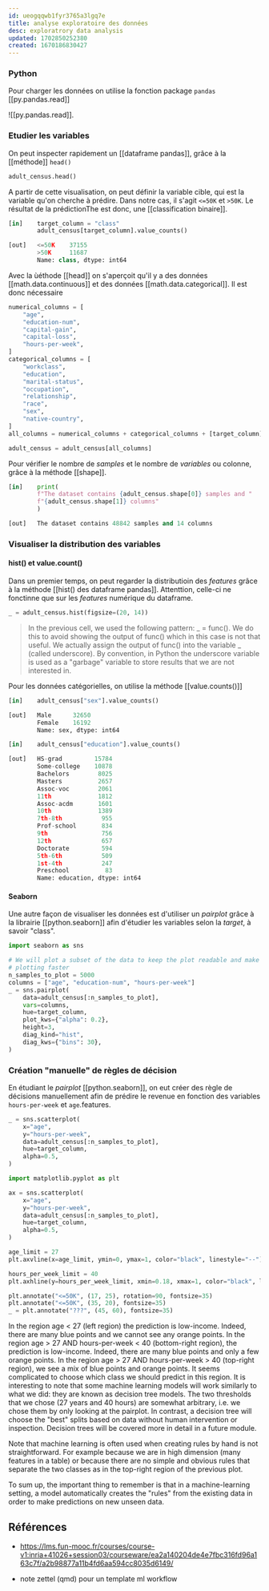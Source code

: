 ```yaml
---
id: ueogqqwb1fyr3765a3lgq7e
title: analyse exploratoire des données
desc: exploratrory data analysis
updated: 1702850252380
created: 1670186830427
---
```


### Python

Pour charger les données on utilise la fonction package `pandas` [[py.pandas.read]]

![[py.pandas.read]].

### Etudier les variables

On peut inspecter rapidement un [[dataframe pandas]], grâce à la [[méthode]] `head()`

```python
adult_census.head()
```

A partir de cette visualisation, on peut définir la variable cible, qui est la variable qu'on cherche à prédire. Dans notre cas, il s'agit `<=50K` et `>50K`. Le résultat de la prédictionThe est donc, une [[classification binaire]].

```python
[in]    target_column = "class"
        adult_census[target_column].value_counts()

[out]   <=50K    37155
        >50K     11687
        Name: class, dtype: int64
```

Avec la ùéthode [[head]] on s'aperçoit qu'il y a des données [[math.data.continuous]] et des données [[math.data.categorical]]. Il est donc nécessaire 

```python
numerical_columns = [
    "age",
    "education-num",
    "capital-gain",
    "capital-loss",
    "hours-per-week",
]
categorical_columns = [
    "workclass",
    "education",
    "marital-status",
    "occupation",
    "relationship",
    "race",
    "sex",
    "native-country",
]
all_columns = numerical_columns + categorical_columns + [target_column]

adult_census = adult_census[all_columns]
```

Pour vérifier le nombre de *samples* et le nombre de *variables* ou colonne, grâce à la méthode [[shape]].

```python
[in]    print(
        f"The dataset contains {adult_census.shape[0]} samples and "
        f"{adult_census.shape[1]} columns"
        )

[out]   The dataset contains 48842 samples and 14 columns
```

### Visualiser la distribution des variables

#### hist() et value.count()

Dans un premier temps, on peut regarder la distributioin des *features* grâce à la méthode [[hist() des dataframe pandas]]. Attenttion, celle-ci ne fonctinne que sur les *features* numérique du dataframe.

```python
_ = adult_census.hist(figsize=(20, 14))
```

> In the previous cell, we used the following pattern: _ = func(). We do this to avoid showing the output of func() which in this case is not that useful. We actually assign the output of func() into the variable _ (called underscore). By convention, in Python the underscore variable is used as a "garbage" variable to store results that we are not interested in.

Pour les données catégorielles, on utilise la méthode [[value.counts()]]

```python
[in]    adult_census["sex"].value_counts()

[out]   Male      32650
        Female    16192
        Name: sex, dtype: int64

[in]    adult_census["education"].value_counts()

[out]   HS-grad         15784
        Some-college    10878
        Bachelors        8025
        Masters          2657
        Assoc-voc        2061
        11th             1812
        Assoc-acdm       1601
        10th             1389
        7th-8th           955
        Prof-school       834
        9th               756
        12th              657
        Doctorate         594
        5th-6th           509
        1st-4th           247
        Preschool          83
        Name: education, dtype: int64
```

#### Seaborn

Une autre façon de visualiser les données est d'utiliser un *pairplot* grâce à la librairie [[python.seaborn]] afin d'étudier les variables selon la *target*, à savoir "class".

```python
import seaborn as sns

# We will plot a subset of the data to keep the plot readable and make the
# plotting faster
n_samples_to_plot = 5000
columns = ["age", "education-num", "hours-per-week"]
_ = sns.pairplot(
    data=adult_census[:n_samples_to_plot],
    vars=columns,
    hue=target_column,
    plot_kws={"alpha": 0.2},
    height=3,
    diag_kind="hist",
    diag_kws={"bins": 30},
)
```

### Création "manuelle" de règles de décision

En étudiant le *pairplot* [[python.seaborn]], on eut créer des règle de décisions manuellement afin de prédire le revenue en fonction des variables `hours-per-week` et `age`.features.

```python
_ = sns.scatterplot(
    x="age",
    y="hours-per-week",
    data=adult_census[:n_samples_to_plot],
    hue=target_column,
    alpha=0.5,
)
```

```python
import matplotlib.pyplot as plt

ax = sns.scatterplot(
    x="age",
    y="hours-per-week",
    data=adult_census[:n_samples_to_plot],
    hue=target_column,
    alpha=0.5,
)

age_limit = 27
plt.axvline(x=age_limit, ymin=0, ymax=1, color="black", linestyle="--")

hours_per_week_limit = 40
plt.axhline(y=hours_per_week_limit, xmin=0.18, xmax=1, color="black", linestyle="--")

plt.annotate("<=50K", (17, 25), rotation=90, fontsize=35)
plt.annotate("<=50K", (35, 20), fontsize=35)
_ = plt.annotate("???", (45, 60), fontsize=35)
```

In the region age < 27 (left region) the prediction is low-income. Indeed, there are many blue points and we cannot see any orange points.
In the region age > 27 AND hours-per-week < 40 (bottom-right region), the prediction is low-income. Indeed, there are many blue points and only a few orange points.
In the region age > 27 AND hours-per-week > 40 (top-right region), we see a mix of blue points and orange points. It seems complicated to choose which class we should predict in this region.
It is interesting to note that some machine learning models will work similarly to what we did: they are known as decision tree models. The two thresholds that we chose (27 years and 40 hours) are somewhat arbitrary, i.e. we chose them by only looking at the pairplot. In contrast, a decision tree will choose the "best" splits based on data without human intervention or inspection. Decision trees will be covered more in detail in a future module.

Note that machine learning is often used when creating rules by hand is not straightforward. For example because we are in high dimension (many features in a table) or because there are no simple and obvious rules that separate the two classes as in the top-right region of the previous plot.

To sum up, the important thing to remember is that in a machine-learning setting, a model automatically creates the "rules" from the existing data in order to make predictions on new unseen data.


## Références

- https://lms.fun-mooc.fr/courses/course-v1:inria+41026+session03/courseware/ea2a140204de4e7fbc316fd96a163c7f/a2b98877a11b4fd6aa594cc8035d6149/

- note zettel (qmd) pour un template ml workflow
